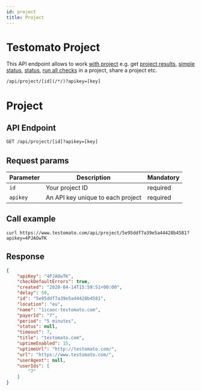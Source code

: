 ```yaml
---
id: project
title: Project
---
```


# Testomato Project 

This API endpoint allows to work [with project](#get-project-info) e.g. get [project results](#get-project-results),
[simple status](#get-project-simple-status), [status](#get-project-status), [run all checks](#get-priject-start) in a project,
share a project etc.

```txt
/api/project/[id](/*/)?apikey=[key]
```

# Project

## API Endpoint

```txt title="API endpoint"
GET /api/project/[id]?apikey=[key]
```

## Request params

| Parameter | Description |  Mandatory | 
| --------- | ------------ | ---------- | 
| `id`      | Your project ID | required |
| `apikey`  | An API key unique to each project | required |

## Call example

```shell  title="Example CURL call"
curl https://www.testomato.com/api/project/5e95ddf7a39e5a44428b4581?apikey=4PJAOwTK
```

## Response

```json title="Example JSON response"
{
    "apiKey": "4PJAOwTK",
    "checkDefaultErrors": true,
    "created": "2020-04-14T15:59:51+00:00",
    "delay": 50,
    "id": "5e95ddf7a39e5a44428b4581",
    "location": "eu",
    "name": "1icaoc-testomato.com",
    "payerId": "7",
    "period": "5 minutes",
    "status": null,
    "timeout": 7,
    "title": "testomato.com",
    "uptimeEnabled": 15,
    "uptimeUrl": "http://testomato.com/",
    "url": "https://www.testomato.com/",
    "userAgent": null,
    "userIds": [
        "7"
    ]
}
```